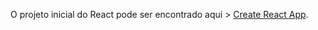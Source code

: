 O projeto inicial do React pode ser encontrado aqui > [Create React App](https://github.com/facebook/create-react-app).

